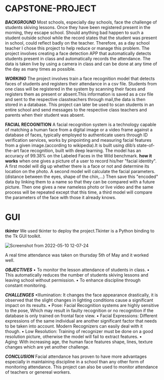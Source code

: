# CAPSTONE-PROJECT
***BACKGROUND***
Most schools, especially day schools, face the challenge of students skiving lessons. Once they have been registered present in the morning, they escape school. Should anything bad happen to such a student outside school while the record states that the student was present in school, could reflect badly on the teacher. Therefore, as a day school teacher I chose this project to help reduce or manage this problem. The project involves creating a face detection APP that automatically detects students present in class and automatically records the attendance. The data is taken live by using a camera in class and can be done at any time of the day as many times as possible. 

***WORKING***
The project involves train a face recognition model that detects faces of students and registers their attendance in a csv file. Students from one class will be registered in the system by scanning their faces and registers them as present or absent.This information is saved as a csv file and sent to the respective classteachers through mail,the data is then stored in a database. 
This project can later be used to scan students in an entire school and send messages to the respective class teachers and parents when their student was absent.

****FACIAL RECOGNITION****
A facial recognition system is a technology capable of matching a human face from a digital image or a video frame against a database of faces, typically employed to authenticate users through ID verification services, works by pinpointing and measuring facial features from a given image.(according to wikipedia).It is built using dlib’s state-of-the-art face recognition, built with deep learning. The model has an accuracy of 99.38% on the
Labeled Faces in the Wild benchmark.
**how it works**
when one gives a picture of a user to record his/her "facial identity".
A first model will dig up whether there is a face or not and determine its location on the photo.
A second model will calculate the facial parameters. (distance between the eyes, shape of the chin,…)
Then save this "encoded" data by linking them to a name so that they can be compared with a future picture.
Then one gives a new nameless photo or live video and the same process will be repeated except that this time, a third model will compare the parameters of the face with those it already knows.

# GUI
***tkinter***
We used tkinter to deploy the project.Tkinter is a Python binding to the Tk GUI toolkit.

![Screenshot from 2022-05-10 12-07-24](https://user-images.githubusercontent.com/97385199/167604896-e78329da-bbce-4f9a-bade-39dde2f5a9d0.png)

A real time attendance was taken on thursday 5th of May and it worked well.

***OBJECTIVES***
    • To monitor the lesson attendance of students in class.
    • This automatically reduces the number of students skiving lessons and leaving school without permission. 
    • To enhance discipline through constant monitoring. 

***CHALLENGES***
    •Illumination: It changes the face appearance drastically, it is observed that the slight changes in lighting conditions cause a significant impact on its results.
    • Pose: Facial Recognition systems are highly sensitive to the pose, Which may result in faulty recognition or no recognition if the database is only trained on frontal face view.
    • Facial Expressions: Different expressions of the same individual are another significant factor that needs to be taken into account. Modern Recognizers can easily deal with it though.
    • Low Resolution: Training of recognizer must be done on a good resolution picture, otherwise the model will fail to extract features.
    • Aging: With increasing age, the human face features shape, lines, texture changes which are yet another challenge. 
    
 ***CONCLUSION***
Facial attendance has proven to have more advantages especially in maintaining discipline in a school than any other form of monitoring attendance. This project can also be used to monitor attendance of teachers or genereal workers.

 
 
 
